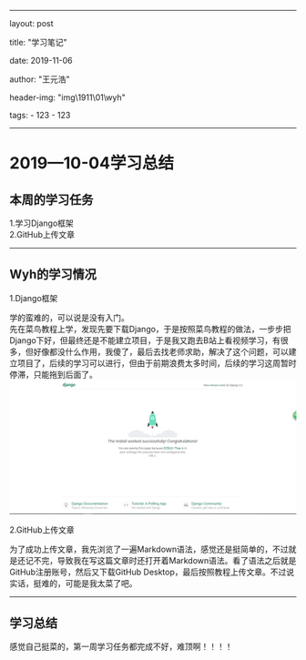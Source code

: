 
---
layout:     post

title:      "学习笔记"

date:       2019-11-06

author:     "王元浩"

header-img: "img\1911\01\wyh"

tags:
    - 123 
    - 123 

---
# 2019—10-04学习总结

## 本周的学习任务  

1.学习Django框架  
2.GitHub上传文章  

---

## Wyh的学习情况

1.Django框架

学的蛮难的，可以说是没有入门。  
先在菜鸟教程上学，发现先要下载Django，于是按照菜鸟教程的做法，一步步把Django下好，但最终还是不能建立项目，于是我又跑去B站上看视频学习，有很多，但好像都没什么作用，我傻了，最后去找老师求助，解决了这个问题，可以建立项目了，后续的学习可以进行，但由于前期浪费太多时间，后续的学习这周暂时停滞，只能拖到后面了。  
![](../img/1911/01/wyh/001.png)

2.GitHub上传文章 

为了成功上传文章，我先浏览了一遍Markdown语法，感觉还是挺简单的，不过就是还记不完，导致我在写这篇文章时还打开着Markdown语法。看了语法之后就是GitHub注册账号，然后又下载GitHub Desktop，最后按照教程上传文章。不过说实话，挺难的，可能是我太菜了吧。  

---  
## 学习总结 
 
感觉自己挺菜的，第一周学习任务都完成不好，难顶啊！！！！  

